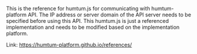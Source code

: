 
This is the reference for humtum.js for communicating with humtum-platform API.  The IP address or server domain of the API server needs to be specified before using this API. This humtum.js is just a referenced implementation and needs to be modified based on the implementation platform.

Link: https://humtum-platform.github.io/references/
